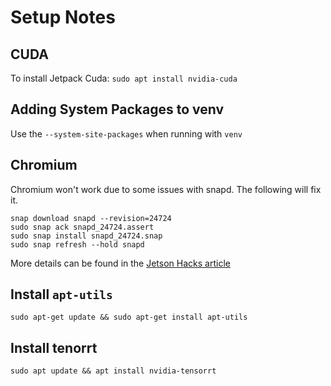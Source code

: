 # Setup Notes

## CUDA

To install Jetpack Cuda: `sudo apt install nvidia-cuda`

## Adding System Packages to venv

Use the `--system-site-packages` when running with `venv`

## Chromium

Chromium won't work due to some issues with snapd. The following will fix it. 
```shell
snap download snapd --revision=24724
sudo snap ack snapd_24724.assert
sudo snap install snapd_24724.snap
sudo snap refresh --hold snapd
```

More details can be found in the [Jetson Hacks article](https://jetsonhacks.com/2025/07/12/why-chromium-suddenly-broke-on-jetson-orin-and-how-to-bring-it-back/)

## Install `apt-utils`

`sudo apt-get update && sudo apt-get install apt-utils`

## Install tenorrt

`sudo apt update && apt install nvidia-tensorrt`

